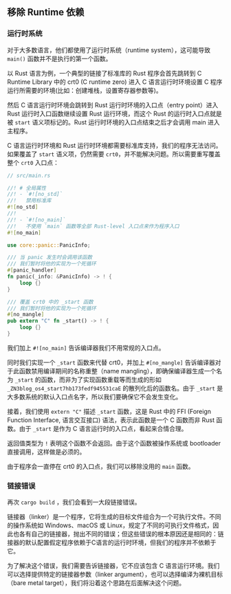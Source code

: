 ## 移除 Runtime 依赖

### 运行时系统
对于大多数语言，他们都使用了运行时系统（runtime system），这可能导致 `main()` 函数并不是执行的第一个函数。

以 Rust 语言为例，一个典型的链接了标准库的 Rust 程序会首先跳转到 C Runtime Library 中的 crt0 (C runtime zero) 进入 C 语言运行时环境设置 C 程序运行所需要的环境(比如：创建堆栈，设置寄存器参数等)。

然后 C 语言运行时环境会跳转到 Rust 运行时环境的入口点（entry point）进入 Rust 运行时入口函数继续设置 Rust 运行环境，而这个 Rust 的运行时入口点就是被 `start` 语义项标记的。Rust 运行时环境的入口点结束之后才会调用 main 进入主程序。

C 语言运行时环境和 Rust 运行时环境都需要标准库支持，我们的程序无法访问。如果覆盖了 `start` 语义项，仍然需要 `crt0`，并不能解决问题。所以需要重写覆盖整个 `crt0` 入口点：

```rust
// src/main.rs

//! # 全局属性
//! - `#![no_std]`  
//!   禁用标准库
#![no_std]
//!
//! - `#![no_main]`  
//!   不使用 `main` 函数等全部 Rust-level 入口点来作为程序入口
#![no_main]

use core::panic::PanicInfo;

/// 当 panic 发生时会调用该函数
/// 我们暂时将他的实现为一个死循环
#[panic_handler]
fn panic(_info: &PanicInfo) -> ! {
    loop {}
}

/// 覆盖 crt0 中的 _start 函数
/// 我们暂时将他的实现为一个死循环
#[no_mangle]
pub extern "C" fn _start() -> ! {
    loop {}
}
```

我们加上 `#![no_main]` 告诉编译器我们不用常规的入口点。

同时我们实现一个 `_start` 函数来代替 crt0，并加上 `#[no_mangle]` 告诉编译器对于此函数禁用编译期间的名称重整（name mangling），即确保编译器生成一个名为 `_start` 的函数，而非为了实现函数重载等而生成的形如 `_ZN3blog_os4_start7hb173fedf945531caE` 的散列化后的函数名。由于 `_start` 是大多数系统的默认入口点名字，所以我们要确保它不会发生变化。

接着，我们使用 `extern "C"` 描述 `_start` 函数，这是 Rust 中的 FFI (Foreign Function Interface, 语言交互接口) 语法，表示此函数是一个 C 函数而非 Rust 函数。由于 `_start` 是作为 C 语言运行时的入口点，看起来合情合理。

返回值类型为 `!` 表明这个函数不会返回。由于这个函数被操作系统或 bootloader 直接调用，这样做是必须的。

由于程序会一直停在 crt0 的入口点，我们可以移除没用的 `main` 函数。

### 链接错误

再次 `cargo build` ，我们会看到一大段链接错误。

链接器（linker）是一个程序，它将生成的目标文件组合为一个可执行文件。不同的操作系统如 Windows、macOS 或 Linux，规定了不同的可执行文件格式，因此也各有自己的链接器，抛出不同的错误；但这些错误的根本原因还是相同的：链接器的默认配置假定程序依赖于C语言的运行时环境，但我们的程序并不依赖于它。

为了解决这个错误，我们需要告诉链接器，它不应该包含 C 语言运行环境。我们可以选择提供特定的链接器参数（linker argument），也可以选择编译为裸机目标（bare metal target），我们将沿着这个思路在后面解决这个问题。